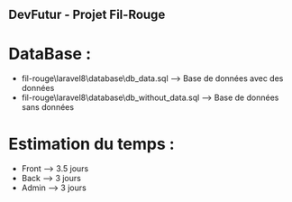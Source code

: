 ## DevFutur - Projet Fil-Rouge

# DataBase :
- fil-rouge\laravel8\database\db_data.sql --> Base de données avec des données
- fil-rouge\laravel8\database\db_without_data.sql --> Base de données sans données

# Estimation du temps :
- Front         -->         3.5 jours
- Back          -->         3 jours
- Admin         -->         3 jours

